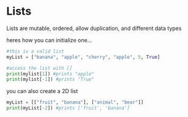 # Lists
Lists are mutable, ordered, allow duplication, and different data types

heres how you can initialize one...

```py
#this is a valid list
myList = ["banana", "apple", "cherry", "apple", 5, True]

#access the list with []
print(mylist[1]) #prints "apple"
print(mylist[-1]) #prints "True"
```

you can also create a 2D list
```py
myList = [["fruit", "banana"], ["animal", "bear"]]
print(myList[-2]) #prints ['fruit', 'banana']
```